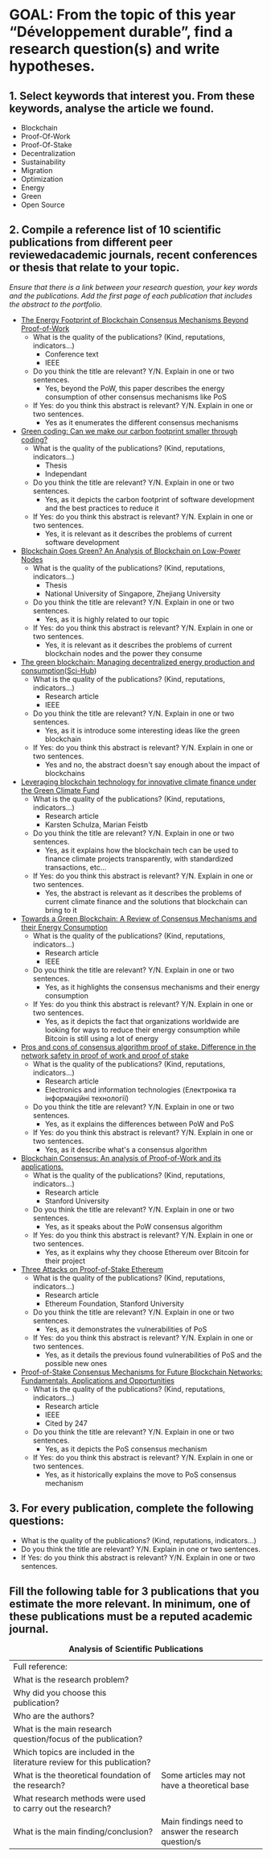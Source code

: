 # GOAL: From the topic of this year “Développement durable”, find a research question(s) and write hypotheses.
## 1. Select keywords that interest you. From these keywords, analyse the article we found.
- Blockchain
- Proof-Of-Work
- Proof-Of-Stake
- Decentralization
- Sustainability
- Migration
- Optimization
- Energy
- Green
- Open Source
## 2. Compile a reference list of 10 scientific publications from different peer reviewedacademic journals, recent conferences or thesis that relate to your topic. 
*Ensure that there is a link between your research question, your key words and the publications. Add the first page of each publication that includes the abstract to the portfolio.*
- [The Energy Footprint of Blockchain Consensus Mechanisms Beyond Proof-of-Work](https://ieeexplore.ieee.org/abstract/document/9741872)
    - What is the quality of the publications? (Kind, reputations, indicators...) 
        - Conference text
        - IEEE
    - Do you think the title are relevant? Y/N. Explain in one or two sentences. 
        - Yes, beyond the PoW, this paper describes the energy consumption of other consensus mechanisms like PoS
    - If Yes: do you think this abstract is relevant? Y/N. Explain in one or two sentences.
        - Yes as it enumerates the different consensus mechanisms
- [Green coding: Can we make our carbon footprint smaller through coding?](https://www.diva-portal.org/smash/record.jsf?pid=diva2%3A1675178&dswid=7064)
    - What is the quality of the publications? (Kind, reputations, indicators...) 
        - Thesis
        - Independant
    - Do you think the title are relevant? Y/N. Explain in one or two sentences. 
        - Yes, as it depicts the carbon footprint of software development and the best practices to reduce it
    - If Yes: do you think this abstract is relevant? Y/N. Explain in one or two sentences.
        - Yes, it is relevant as it describes the problems of current software development
- [Blockchain Goes Green? An Analysis of Blockchain on Low-Power Nodes](https://arxiv.org/abs/1905.06520)
    - What is the quality of the publications? (Kind, reputations, indicators...) 
        - Thesis
        - National University of Singapore, Zhejiang University
    - Do you think the title are relevant? Y/N. Explain in one or two sentences. 
        - Yes, as it is highly related to our topic
    - If Yes: do you think this abstract is relevant? Y/N. Explain in one or two sentences.
        - Yes, it is relevant as it describes the problems of current blockchain nodes and the power they consume
- [The green blockchain: Managing decentralized energy production and consumption](https://ieeexplore.ieee.org/abstract/document/7977613)([Sci-Hub](https://sci-hub.se/10.1109/EEEIC.2017.7977613))
    - What is the quality of the publications? (Kind, reputations, indicators...) 
        - Research article
        - IEEE
    - Do you think the title are relevant? Y/N. Explain in one or two sentences. 
        - Yes, as it is introduce some interesting ideas like the green blockchain
    - If Yes: do you think this abstract is relevant? Y/N. Explain in one or two sentences.
        - Yes and no, the abstract doesn't say enough about the impact of blockchains
- [Leveraging blockchain technology for innovative climate finance under the Green Climate Fund](https://www.sciencedirect.com/science/article/pii/S2589811620300434)
    - What is the quality of the publications? (Kind, reputations, indicators...) 
        - Research article
        - Karsten Schulza, Marian Feistb
    - Do you think the title are relevant? Y/N. Explain in one or two sentences. 
        - Yes, as it explains how the blockchain tech can be used to finance climate projects transparently, with standardized transactions, etc...
    - If Yes: do you think this abstract is relevant? Y/N. Explain in one or two sentences.
        - Yes, the abstract is relevant as it describes the problems of current climate finance and the solutions that blockchain can bring to it
- [Towards a Green Blockchain: A Review of Consensus Mechanisms and their Energy Consumption](https://www.researchgate.net/publication/354818357_Towards_a_Green_Blockchain_A_Review_of_Consensus_Mechanisms_and_their_Energy_Consumption)
    - What is the quality of the publications? (Kind, reputations, indicators...) 
        - Research article
        - IEEE
    - Do you think the title are relevant? Y/N. Explain in one or two sentences. 
        - Yes, as it highlights the consensus mechanisms and their energy consumption
    - If Yes: do you think this abstract is relevant? Y/N. Explain in one or two sentences.
        - Yes, as it depicts the fact that organizations worldwide are looking for ways to reduce their energy consumption while Bitcoin is still using a lot of energy
- [Pros and cons of consensus algorithm proof of stake. Difference in the network safety in proof of work and proof of stake](https://web.archive.org/web/20190429064714id_/http://elit.lnu.edu.ua/pdf/9_10.pdf) 
    - What is the quality of the publications? (Kind, reputations, indicators...) 
        - Research article
        - Electronics and information technologies (Електроніка та інформаційні технології)
    - Do you think the title are relevant? Y/N. Explain in one or two sentences. 
        - Yes, as it explains the differences between PoW and PoS
    - If Yes: do you think this abstract is relevant? Y/N. Explain in one or two sentences.
        - Yes, as it describe what's a consensus algorithm
- [Blockchain Consensus: An analysis of Proof-of-Work and its applications.](http://www.scs.stanford.edu/17au-cs244b/labs/projects/porat_pratap_shah_adkar.pdf)
    - What is the quality of the publications? (Kind, reputations, indicators...) 
        - Research article
        - Stanford University
    - Do you think the title are relevant? Y/N. Explain in one or two sentences. 
        - Yes, as it speaks about the PoW consensus algorithm
    - If Yes: do you think this abstract is relevant? Y/N. Explain in one or two sentences.
        - Yes, as it explains why they choose Ethereum over Bitcoin for their project
- [Three Attacks on Proof-of-Stake Ethereum](https://arxiv.org/pdf/2110.10086.pdf)
    - What is the quality of the publications? (Kind, reputations, indicators...) 
        - Research article
        - Ethereum Foundation, Stanford University
    - Do you think the title are relevant? Y/N. Explain in one or two sentences. 
        - Yes, as it demonstrates the vulnerabilities of PoS
    - If Yes: do you think this abstract is relevant? Y/N. Explain in one or two sentences.
        - Yes, as it details the previous found vulnerabilities of PoS and the possible new ones
- [Proof-of-Stake Consensus Mechanisms for Future Blockchain Networks: Fundamentals, Applications and Opportunities](https://ieeexplore.ieee.org/abstract/document/8746079)
    - What is the quality of the publications? (Kind, reputations, indicators...) 
        - Research article
        - IEEE
        - Cited by 247
    - Do you think the title are relevant? Y/N. Explain in one or two sentences. 
        - Yes, as it depicts the PoS consensus mechanism
    - If Yes: do you think this abstract is relevant? Y/N. Explain in one or two sentences.
        - Yes, as it historically explains the move to PoS consensus mechanism
## 3. For every publication, complete the following questions:
- What is the quality of the publications? (Kind, reputations, indicators...) 
- Do you think the title are relevant? Y/N. Explain in one or two sentences. 
- If Yes: do you think this abstract is relevant? Y/N. Explain in one or two sentences.
## Fill the following table for 3 publications that you estimate the more relevant. In minimum, one of these publications must be a reputed academic journal.
<table>
    <caption><b>Analysis of Scientific Publications</b></caption>
    <tbody>
        <tr>
            <td>Full reference:</td>
            <td></td>
        </tr>
        <tr>
            <td>What is the research problem?</td>
            <td></td>
        </tr>
        <tr>
            <td>Why did you choose this publication?</td>
            <td></td>
        </tr>
        <tr>
            <td>Who are the authors?</td>
            <td></td>
        </tr>
        <tr>
            <td>What is the main research question/focus of the publication?</td>
            <td></td>
        </tr>
        <tr>
            <td>Which topics are included in the literature review for this publication?</td>
            <td></td>
        </tr>
        <tr>
            <td>What is the theoretical foundation of the
research?</td>
            <td>Some articles may not have a theoretical
base</td>
        </tr>
        <tr>
            <td>What research methods were used to carry
out the research?</td>
            <td></td>
        </tr>
        <tr>
            <td>What is the main finding/conclusion?</td>
            <td>Main findings need to answer the research
question/s</td>
        </tr>
    </tbody>
</table>